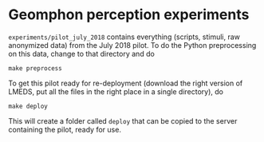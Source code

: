 # Geomphon perception experiments

`experiments/pilot_july_2018` contains everything (scripts, stimuli, raw anonymized data) from the July 2018 pilot. To do the Python preprocessing on this data, change to that directory and do

```
make preprocess
```

To get this pilot ready for re-deployment (download the right version of LMEDS, put all the files in the right place in a single directory), do

```
make deploy
```

This will create a folder called `deploy` that can be copied to the server containing the pilot, ready for use.

